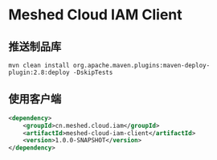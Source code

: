 # Meshed Cloud IAM Client

## 推送制品库
```shell
mvn clean install org.apache.maven.plugins:maven-deploy-plugin:2.8:deploy -DskipTests
```

## 使用客户端
```xml
<dependency>
    <groupId>cn.meshed.cloud.iam</groupId>
    <artifactId>meshed-cloud-iam-client</artifactId>
    <version>1.0.0-SNAPSHOT</version>
</dependency>
```